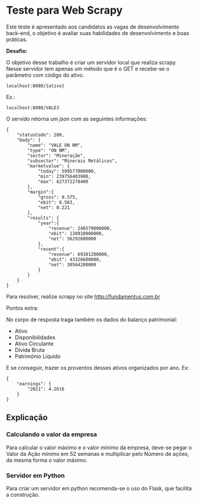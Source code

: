 # Teste para Web Scrapy

Este teste é apresentado aos candidatos as vagas de desenvolvimento back-end, o objetivo é avaliar suas habilidades de desenvolvimento e boas práticas.

**Desafio:**

O objetivo desse trabalho é criar um servidor local que realiza scrapy. Nesse servidor tem apenas um método que é o GET e recebe-se o parâmetro com código do ativo.

```
localhost:8080/{ativo}
```

Ex.:

```
localhost:8080/VALE3
```

O servido retorna um *json* com as seguintes informações:
```
{
    "statusCode": 200,
    "body": {
        "name": "VALE ON NM",
        "type": "ON NM",
        "sector": "Mineração",
        "subsector": "Minerais Metálicos",
        "marketvalue": {
            "today": 599577000000,
            "min": 239756403900,
            "max": 627372278400
        },
        "margin":{
            "gross": 0.575,
            "ebit": 0.563,
            "net": 0.221
        },
        "results": {
            "year":{
                "revenue": 246579000000,
                "ebit": 138910000000,
                "net": 56292600000
            },
            "recent":{
                "revenue": 69301200000,
                "ebit": 43326600000,
                "net": 30564200000
            }
        }
    }
}
```

Para resolver, realize scrapy no site http://fundamentus.com.br

Pontos extra:

No corpo de resposta traga também os dados do balanço patrimonial:

 - Ativo
 - Disponibilidades
 - Ativo Circulante
 - Dívida Bruta
 - Patrimônio Líquido

 E se conseguir, trazer os proventos desses ativos organizados por ano. Ex:

 ```
 {
     "earnings": {
         "2021": 4.2616
     }
 }
 ```

 ## Explicação

 ### Calculando o valor da empresa

 Para calcular o valor máximo e o valor mínimo da empresa, deve-se pegar o Valor da Ação mínimo em 52 semanas e multiplicar pelo Número de ações, da mesma forma o valor máximo.

### Servidor em Python

Para criar um servidor em python recomenda-se o uso do Flask, que facilita a construção.
